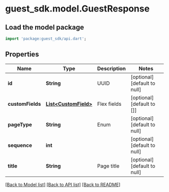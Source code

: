 # guest_sdk.model.GuestResponse

## Load the model package
```dart
import 'package:guest_sdk/api.dart';
```

## Properties
Name | Type | Description | Notes
------------ | ------------- | ------------- | -------------
**id** | **String** | UUID | [optional] [default to null]
**customFields** | [**List&lt;CustomField&gt;**](CustomField.md) | Flex fields | [optional] [default to []]
**pageType** | **String** | Enum | [optional] [default to null]
**sequence** | **int** |  | [optional] [default to null]
**title** | **String** | Page title | [optional] [default to null]

[[Back to Model list]](../README.md#documentation-for-models) [[Back to API list]](../README.md#documentation-for-api-endpoints) [[Back to README]](../README.md)


